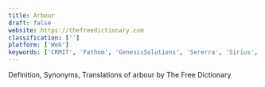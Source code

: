 ```yaml
---
title: Arbour
draft: false 
website: https://thefreedictionary.com
classification: ['']
platform: ['Web']
keywords: ['CRMIT', 'Fathom', 'GenesisSolutions', 'Sererra', 'Sirius', 'Uptima', 'Zero', 'iCRM']
---
```

Definition, Synonyms, Translations of arbour by The Free Dictionary